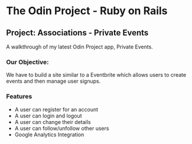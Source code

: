 # The Odin Project - Ruby on Rails
## Project: Associations - Private Events 

A walkthrough of my latest Odin Project app, Private Events.

### Our Objective:

We have to build a site similar to a Eventbrite which allows users to create events and then manage user signups.

### Features

- A user can register for an account
- A user can login and logout
- A user can change their details
- A user can follow/unfollow other users
- Google Analytics Integration
